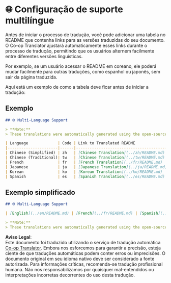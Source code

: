 <!--
CO_OP_TRANSLATOR_METADATA:
{
  "original_hash": "2c90b11214747cd912cd321cf82b11f2",
  "translation_date": "2025-05-06T17:45:26+00:00",
  "source_file": "getting_started/multi-language-support.md",
  "language_code": "br"
}
-->
# 🌐 Configuração de suporte multilíngue

Antes de iniciar o processo de tradução, você pode adicionar uma tabela no README que contenha links para as versões traduzidas do seu documento. O Co-op Translator ajustará automaticamente esses links durante o processo de tradução, permitindo que os usuários alternem facilmente entre diferentes versões linguísticas.

Por exemplo, se um usuário acessar o README em coreano, ele poderá mudar facilmente para outras traduções, como espanhol ou japonês, sem sair da página traduzida.

Aqui está um exemplo de como a tabela deve ficar antes de iniciar a tradução:

## Exemplo

```md
## 🌐 Multi-Language Support

> **Note:**
> These translations were automatically generated using the open-source [co-op-translator](https://github.com/Azure/co-op-translator) and may contain errors or inaccuracies. For critical information, it is recommended to refer to the original or consult a professional human translation. If you'd like to add or update a translation, please refer to the [co-op-translator](https://github.com/Azure/co-op-translator) repository, where you can easily contribute using simple commands.

| Language             | Code | Link to Translated README                               | Last Updated |
|----------------------|------|---------------------------------------------------------|--------------|
| Chinese (Simplified) | zh   | [Chinese Translation](../zh/README.md)      | 2024-10-04   |
| Chinese (Traditional)| tw   | [Chinese Translation](../tw/README.md)      | 2024-10-04   |
| French               | fr   | [French Translation](../fr/README.md)       | 2024-10-04   |
| Japanese             | ja   | [Japanese Translation](../ja/README.md)     | 2024-10-04   |
| Korean               | ko   | [Korean Translation](../ko/README.md)       | 2024-10-04   |
| Spanish              | es   | [Spanish Translation](../es/README.md)      | 2024-10-04   |
```

## Exemplo simplificado

```md
## 🌐 Multi-Language Support

| [English](../en/README.md) | [French](../fr/README.md) | [Spanish](../es/README.md) | [German](../de/README.md) | [Russian](../ru/README.md) | [Arabic](../ar/README.md) | [Persian (Farsi)](../fa/README.md) | [Urdu](../ur/README.md) | [Chinese (Simplified)](../zh/README.md) | [Chinese (Traditional, Macau)](../mo/README.md) | [Chinese (Traditional, Hong Kong)](../hk/README.md) | [Chinese (Traditional, Taiwan)](../tw/README.md) | [Japanese](../ja/README.md) | [Korean](../ko/README.md) | [Hindi](../hi/README.md) | [Bengali](../bn/README.md) | [Marathi](../mr/README.md) | [Nepali](../ne/README.md) | [Punjabi (Gurmukhi)](../pa/README.md) | [Portuguese](../pt/README.md) | [Italian](../it/README.md) | [Polish](../pl/README.md) | [Turkish](../tr/README.md) | [Greek](../el/README.md) | [Thai](../th/README.md) | [Swedish](../sv/README.md) | [Danish](../da/README.md) | [Norwegian](../no/README.md) | [Finnish](../fi/README.md) | [Dutch](../nl/README.md) | [Hebrew](../he/README.md) | [Vietnamese](../vi/README.md) | [Indonesian](../id/README.md) | [Malay](../ms/README.md) | [Tagalog (Filipino)](../tl/README.md) | [Swahili](../sw/README.md) | [Hungarian](../hu/README.md) | [Czech](../cs/README.md) | [Slovak](../sk/README.md) | [Romanian](../ro/README.md) | [Bulgarian](../bg/README.md) | [Serbian (Cyrillic)](../sr/README.md) | [Croatian](../hr/README.md) | [Slovenian](../sl/README.md) |

> **Note:**
> These translations were automatically generated using the open-source [co-op-translator](https://github.com/Azure/co-op-translator) and may contain errors or inaccuracies. For critical information, it is recommended to refer to the original or consult a professional human translation. If you'd like to add or update a translation, please refer to the [co-op-translator](https://github.com/Azure/co-op-translator) repository, where you can easily contribute using simple commands.
```

**Aviso Legal**:  
Este documento foi traduzido utilizando o serviço de tradução automática [Co-op Translator](https://github.com/Azure/co-op-translator). Embora nos esforcemos para garantir a precisão, esteja ciente de que traduções automáticas podem conter erros ou imprecisões. O documento original em seu idioma nativo deve ser considerado a fonte autorizada. Para informações críticas, recomenda-se tradução profissional humana. Não nos responsabilizamos por quaisquer mal-entendidos ou interpretações incorretas decorrentes do uso desta tradução.